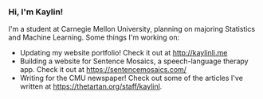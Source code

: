 ### Hi, I'm Kaylin!

I'm a student at Carnegie Mellon University, planning on majoring Statistics and Machine Learning. Some things I'm working on:

- Updating my website portfolio! Check it out at <a href="http://kaylinli.me">http://kaylinli.me</a>
- Building a website for Sentence Mosaics, a speech-language therapy app. Check it out at <a href="https://sentencemosaics.com/">https://sentencemosaics.com/</a>
- Writing for the CMU newspaper! Check out some of the articles I've written at https://thetartan.org/staff/kaylinl.
